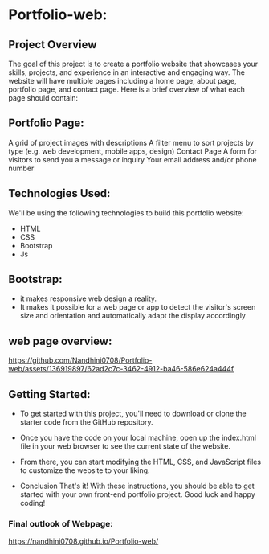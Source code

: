 # Portfolio-web:
## Project Overview
The goal of this project is to create a portfolio website that showcases your skills, projects, and experience in an interactive and engaging way. The website will have multiple pages including a home page, about page, portfolio page, and contact page.
Here is a brief overview of what each page should contain:
## Portfolio Page:
A grid of project images with descriptions
A filter menu to sort projects by type (e.g. web development, mobile apps, design)
Contact Page
A form for visitors to send you a message or inquiry
Your email address and/or phone number

## Technologies Used:
We'll be using the following technologies to build this portfolio website:

 + HTML
 + CSS
 + Bootstrap 
 + Js
 ## Bootstrap:
   * it makes responsive web design a reality. 
   * It makes it possible for a web page or app to detect the visitor's screen size and orientation and automatically      adapt the display accordingly
 ## web page overview:
 https://github.com/Nandhini0708/Portfolio-web/assets/136919897/62ad2c7c-3462-4912-ba46-586e624a444f
## Getting Started:
* To get started with this project, you'll need to download or clone the starter code from the   GitHub repository.

* Once you have the code on your local machine, open up the index.html file in your web browser   to see the current state of the website.

* From there, you can start modifying the HTML, CSS, and JavaScript files to customize the       website to your liking.

* Conclusion
  That's it! With these instructions, you should be able to get started with your own front-end   portfolio project. Good luck and happy coding!    
 ### Final outlook of Webpage:
   https://nandhini0708.github.io/Portfolio-web/
